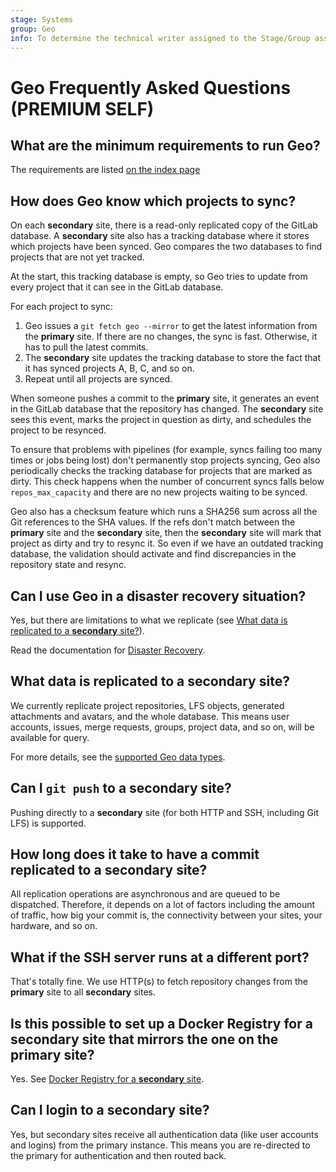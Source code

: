 ```yaml
---
stage: Systems
group: Geo
info: To determine the technical writer assigned to the Stage/Group associated with this page, see https://about.gitlab.com/handbook/engineering/ux/technical-writing/#assignments
---
```


# Geo Frequently Asked Questions **(PREMIUM SELF)**

## What are the minimum requirements to run Geo?

The requirements are listed [on the index page](../index.md#requirements-for-running-geo)

## How does Geo know which projects to sync?

On each **secondary** site, there is a read-only replicated copy of the GitLab database.
A **secondary** site also has a tracking database where it stores which projects have been synced.
Geo compares the two databases to find projects that are not yet tracked.

At the start, this tracking database is empty, so Geo tries to update from every project that it can see in the GitLab database.

For each project to sync:

1. Geo issues a `git fetch geo --mirror` to get the latest information from the **primary** site.
   If there are no changes, the sync is fast. Otherwise, it has to pull the latest commits.
1. The **secondary** site updates the tracking database to store the fact that it has synced projects A, B, C, and so on.
1. Repeat until all projects are synced.

When someone pushes a commit to the **primary** site, it generates an event in the GitLab database that the repository has changed.
The **secondary** site sees this event, marks the project in question as dirty, and schedules the project to be resynced.

To ensure that problems with pipelines (for example, syncs failing too many times or jobs being lost) don't permanently stop projects syncing, Geo also periodically checks the tracking database for projects that are marked as dirty. This check happens when
the number of concurrent syncs falls below `repos_max_capacity` and there are no new projects waiting to be synced.

Geo also has a checksum feature which runs a SHA256 sum across all the Git references to the SHA values.
If the refs don't match between the **primary** site and the **secondary** site, then the **secondary** site will mark that project as dirty and try to resync it.
So even if we have an outdated tracking database, the validation should activate and find discrepancies in the repository state and resync.

## Can I use Geo in a disaster recovery situation?

Yes, but there are limitations to what we replicate (see
[What data is replicated to a **secondary** site?](#what-data-is-replicated-to-a-secondary-site)).

Read the documentation for [Disaster Recovery](../disaster_recovery/index.md).

## What data is replicated to a **secondary** site?

We currently replicate project repositories, LFS objects, generated
attachments and avatars, and the whole database. This means user accounts,
issues, merge requests, groups, project data, and so on, will be available for
query.

For more details, see the [supported Geo data types](datatypes.md).

## Can I `git push` to a **secondary** site?

Pushing directly to a **secondary** site (for both HTTP and SSH, including Git LFS) is supported.

## How long does it take to have a commit replicated to a **secondary** site?

All replication operations are asynchronous and are queued to be dispatched. Therefore, it depends on a lot of
factors including the amount of traffic, how big your commit is, the
connectivity between your sites, your hardware, and so on.

## What if the SSH server runs at a different port?

That's totally fine. We use HTTP(s) to fetch repository changes from the **primary** site to all **secondary** sites.

## Is this possible to set up a Docker Registry for a **secondary** site that mirrors the one on the **primary** site?

Yes. See [Docker Registry for a **secondary** site](docker_registry.md).

## Can I login to a secondary site?

Yes, but secondary sites receive all authentication data (like user accounts and logins) from the primary instance. This means you are re-directed to the primary for authentication and then routed back.
